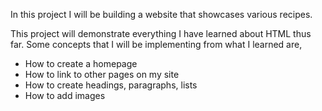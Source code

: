 In this project I will be building a website that showcases various recipes.

This project will demonstrate everything I have learned about HTML thus far.
Some concepts that I will be implementing from what I learned are,
- How to create a homepage
- How to link to other pages on my site
- How to create headings, paragraphs, lists
- How to add images
